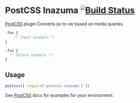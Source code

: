 # PostCSS Inazuma [![Build Status][ci-img]][ci]

[PostCSS] plugin Converts px to vw based on media queries.

[PostCSS]: https://github.com/postcss/postcss
[ci-img]:  https://travis-ci.org/wwju/postcss-inazuma.svg
[ci]:      https://travis-ci.org/wwju/postcss-inazuma

```css
.foo {
    /* Input example */
}
```

```css
.foo {
  /* Output example */
}
```

## Usage

```js
postcss([ require('postcss-inazuma') ])
```

See [PostCSS] docs for examples for your environment.

